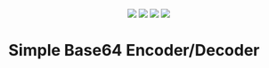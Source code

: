 
<p align="center">
  <img src="https://img.shields.io/github/issues/AndreyTsivis/SCP-Secret-Labratory-CASSIE-Phrase-Generator?style=for-the-badge"/>
  <img src="https://img.shields.io/github/forks/AndreyTsivis/SCP-Secret-Labratory-CASSIE-Phrase-Generator?style=for-the-badge"/>
  <img src="https://img.shields.io/github/stars/AndreyTsivis/SCP-Secret-Labratory-CASSIE-Phrase-Generator?style=for-the-badge"/>
  <img src="https://img.shields.io/github/license/AndreyTsivis/SCP-Secret-Labratory-CASSIE-Phrase-Generator?style=for-the-badge"/>
</p>

# Simple Base64 Encoder/Decoder 
